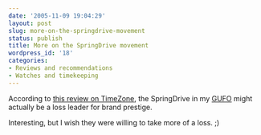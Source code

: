 ```yaml
---
date: '2005-11-09 19:04:29'
layout: post
slug: more-on-the-springdrive-movement
status: publish
title: More on the SpringDrive movement
wordpress_id: '18'
categories:
- Reviews and recommendations
- Watches and timekeeping
---
```


According to [this review on TimeZone](http://www.timezone.com/library/extras/200511087527), the SpringDrive in my [GUFO](http://www.phfactor.net/wp/?p=8) might actually be a loss leader for brand prestige.

Interesting, but I wish they were willing to take more of a loss. ;)
